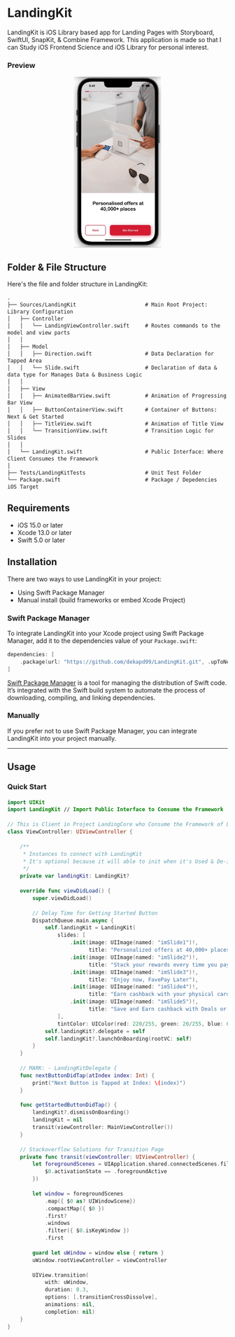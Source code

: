 # LandingKit
LandingKit is iOS Library based app for Landing Pages with Storyboard, SwiftUI, SnapKit, & Combine Framework. This application is made so that I can Study iOS Frontend Science and iOS Library for personal interest.

### Preview
<p align="center">
  <a href="#" target="_blank"><img src="1.gif" width="200"></a>
</p>

<!-- ABOUT THE FILE & FOLDER STRUCTURE -->
## Folder & File Structure
Here's the file and folder structure in LandingKit:

    .
    ├── Sources/LandingKit                      # Main Root Project: Library Configuration
    │   ├── Controller                          
    │   │   └── LandingViewController.swift     # Routes commands to the model and view parts
    │   │
    │   ├── Model
    │   │   ├── Direction.swift                 # Data Declaration for Tapped Area
    │   │   └── Slide.swift                     # Declaration of data & data type for Manages Data & Business Logic
    │   │
    │   ├── View
    │   │   ├── AnimatedBarView.swift           # Animation of Progressing Bar View
    │   │   ├── ButtonContainerView.swift       # Container of Buttons: Next & Get Started
    │   │   ├── TitleView.swift                 # Animation of Title View
    │   │   └── TransitionView.swift            # Transition Logic for Slides
    │   │
    │   └── LandingKit.swift                    # Public Interface: Where Client Consumes the Framework
    │
    ├── Tests/LandingKitTests                   # Unit Test Folder
    └── Package.swift                           # Package / Depedencies iOS Target

## Requirements

- iOS 15.0 or later
- Xcode 13.0 or later
- Swift 5.0 or later

## Installation
There are two ways to use LandingKit in your project:
- Using Swift Package Manager
- Manual install (build frameworks or embed Xcode Project)

### Swift Package Manager

To integrate LandingKit into your Xcode project using Swift Package Manager, add it to the dependencies value of your `Package.swift`:

```swift
dependencies: [
    .package(url: "https://github.com/dekapd99/LandingKit.git", .upToNextMajor(from: "1.0.0"))
]
```

[Swift Package Manager](https://swift.org/package-manager/) is a tool for managing the distribution of Swift code. It’s integrated with the Swift build system to automate the process of downloading, compiling, and linking dependencies.

### Manually

If you prefer not to use Swift Package Manager, you can integrate LandingKit into your project manually.

---

## Usage

### Quick Start

```swift
import UIKit
import LandingKit // Import Public Interface to Consume the Framework

// This is Client in Project LandingCore who Consume the Framework of LandingKit Package
class ViewController: UIViewController {

    /**
     * Instances to connect with LandingKit
     * It's optional because it will able to init when it's Used & De-init when it isn't Used to free up space
     */
    private var landingKit: LandingKit?
    
    override func viewDidLoad() {
        super.viewDidLoad()
        
        // Delay Time for Getting Started Button
        DispatchQueue.main.async {
            self.landingKit = LandingKit(
                slides: [
                    .init(image: UIImage(named: "imSlide1")!,
                          title: "Personalized offers at 40,000+ places"),
                    .init(image: UIImage(named: "imSlide2")!,
                          title: "Stack your rewards every time you pay"),
                    .init(image: UIImage(named: "imSlide3")!,
                          title: "Enjoy now, FavePay Later"),
                    .init(image: UIImage(named: "imSlide4")!,
                          title: "Earn cashback with your physical card"),
                    .init(image: UIImage(named: "imSlide5")!,
                          title: "Save and Earn cashback with Deals or eCards")
                ],
                tintColor: UIColor(red: 220/255, green: 20/255, blue: 60/255, alpha: 1.0))
            self.landingKit?.delegate = self
            self.landingKit?.launchOnBoarding(rootVC: self)
        }
    }
  
    // MARK: - LandingKitDelegate {
    func nextButtonDidTap(atIndex index: Int) {
        print("Next Button is Tapped at Index: \(index)")
    }
    
    func getStartedButtonDidTap() {
        landingKit?.dismissOnBoarding()
        landingKit = nil
        transit(viewController: MainViewController())
    }
    
    // Stackoverflow Solutions for Transition Page
    private func transit(viewController: UIViewController) {
        let foregroundScenes = UIApplication.shared.connectedScenes.filter({
            $0.activationState == .foregroundActive
        })
        
        let window = foregroundScenes
            .map({ $0 as? UIWindowScene})
            .compactMap({ $0 })
            .first?
            .windows
            .filter({ $0.isKeyWindow })
            .first
        
        guard let uWindow = window else { return }
        uWindow.rootViewController = viewController
        
        UIView.transition(
            with: uWindow,
            duration: 0.3,
            options: [.transitionCrossDissolve],
            animations: nil,
            completion: nil)
    }
}
```
